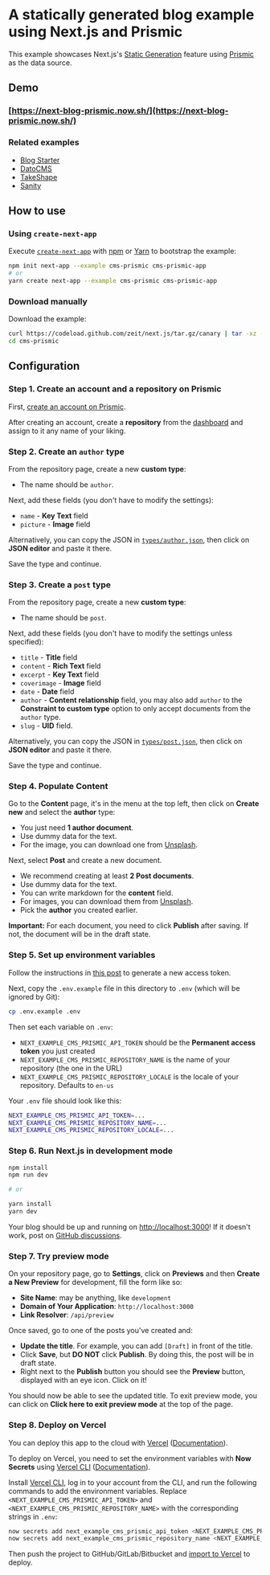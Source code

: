# A statically generated blog example using Next.js and Prismic

This example showcases Next.js's [Static Generation](/docs/basic-features/pages.md) feature using [Prismic](https://prismic.io/) as the data source.

## Demo

### [https://next-blog-prismic.now.sh/](https://next-blog-prismic.now.sh/)

### Related examples

- [Blog Starter](/examples/blog-starter)
- [DatoCMS](/examples/cms-datocms)
- [TakeShape](/examples/cms-takeshape)
- [Sanity](/examples/cms-sanity)

## How to use

### Using `create-next-app`

Execute [`create-next-app`](https://github.com/zeit/next.js/tree/canary/packages/create-next-app) with [npm](https://docs.npmjs.com/cli/init) or [Yarn](https://yarnpkg.com/lang/en/docs/cli/create/) to bootstrap the example:

```bash
npm init next-app --example cms-prismic cms-prismic-app
# or
yarn create next-app --example cms-prismic cms-prismic-app
```

### Download manually

Download the example:

```bash
curl https://codeload.github.com/zeit/next.js/tar.gz/canary | tar -xz --strip=2 next.js-canary/examples/cms-prismic
cd cms-prismic
```

## Configuration

### Step 1. Create an account and a repository on Prismic

First, [create an account on Prismic](https://prismic.io/).

After creating an account, create a **repository** from the [dashboard](https://prismic.io/dashboard/) and assign to it any name of your liking.

### Step 2. Create an `author` type

From the repository page, create a new **custom type**:

- The name should be `author`.

Next, add these fields (you don't have to modify the settings):

- `name` - **Key Text** field
- `picture` - **Image** field

Alternatively, you can copy the JSON in [`types/author.json`](types/author.json), then click on **JSON editor** and paste it there.

Save the type and continue.

### Step 3. Create a `post` type

From the repository page, create a new **custom type**:

- The name should be `post`.

Next, add these fields (you don't have to modify the settings unless specified):

- `title` - **Title** field
- `content` - **Rich Text** field
- `excerpt` - **Key Text** field
- `coverimage` - **Image** field
- `date` - **Date** field
- `author` - **Content relationship** field, you may also add `author` to the **Constraint to custom type** option to only accept documents from the `author` type.
- `slug` - **UID** field.

Alternatively, you can copy the JSON in [`types/post.json`](types/post.json), then click on **JSON editor** and paste it there.

Save the type and continue.

### Step 4. Populate Content

Go to the **Content** page, it's in the menu at the top left, then click on **Create new** and select the **author** type:

- You just need **1 author document**.
- Use dummy data for the text.
- For the image, you can download one from [Unsplash](https://unsplash.com/).

Next, select **Post** and create a new document.

- We recommend creating at least **2 Post documents**.
- Use dummy data for the text.
- You can write markdown for the **content** field.
- For images, you can download them from [Unsplash](https://unsplash.com/).
- Pick the **author** you created earlier.

**Important:** For each document, you need to click **Publish** after saving. If not, the document will be in the draft state.

### Step 5. Set up environment variables

Follow the instructions in [this post](https://intercom.help/prismicio/en/articles/1036153-generating-an-access-token) to generate a new access token.

Next, copy the `.env.example` file in this directory to `.env` (which will be ignored by Git):

```bash
cp .env.example .env
```

Then set each variable on `.env`:

- `NEXT_EXAMPLE_CMS_PRISMIC_API_TOKEN` should be the **Permanent access token** you just created
- `NEXT_EXAMPLE_CMS_PRISMIC_REPOSITORY_NAME` is the name of your repository (the one in the URL)
- `NEXT_EXAMPLE_CMS_PRISMIC_REPOSITORY_LOCALE` is the locale of your repository. Defaults to `en-us`

Your `.env` file should look like this:

```bash
NEXT_EXAMPLE_CMS_PRISMIC_API_TOKEN=...
NEXT_EXAMPLE_CMS_PRISMIC_REPOSITORY_NAME=...
NEXT_EXAMPLE_CMS_PRISMIC_REPOSITORY_LOCALE=...
```

### Step 6. Run Next.js in development mode

```bash
npm install
npm run dev

# or

yarn install
yarn dev
```

Your blog should be up and running on [http://localhost:3000](http://localhost:3000)! If it doesn't work, post on [GitHub discussions](https://github.com/zeit/next.js/discussions).

### Step 7. Try preview mode

On your repository page, go to **Settings**, click on **Previews** and then **Create a New Preview** for development, fill the form like so:

- **Site Name**: may be anything, like `development`
- **Domain of Your Application**: `http://localhost:3000`
- **Link Resolver**: `/api/preview`

Once saved, go to one of the posts you've created and:

- **Update the title**. For example, you can add `[Draft]` in front of the title.
- Click **Save**, but **DO NOT** click **Publish**. By doing this, the post will be in draft state.
- Right next to the **Publish** button you should see the **Preview** button, displayed with an eye icon. Click on it!

You should now be able to see the updated title. To exit preview mode, you can click on **Click here to exit preview mode** at the top of the page.

### Step 8. Deploy on Vercel

You can deploy this app to the cloud with [Vercel](https://vercel.com/import?filter=next.js&utm_source=github&utm_medium=readme&utm_campaign=next-example) ([Documentation](https://nextjs.org/docs/deployment)).

To deploy on Vercel, you need to set the environment variables with **Now Secrets** using [Vercel CLI](https://vercel.com/download) ([Documentation](https://vercel.com/docs/now-cli#commands/secrets)).

Install [Vercel CLI](https://vercel.com/download), log in to your account from the CLI, and run the following commands to add the environment variables. Replace `<NEXT_EXAMPLE_CMS_PRISMIC_API_TOKEN>` and `<NEXT_EXAMPLE_CMS_PRISMIC_REPOSITORY_NAME>` with the corresponding strings in `.env`:

```bash
now secrets add next_example_cms_prismic_api_token <NEXT_EXAMPLE_CMS_PRISMIC_API_TOKEN>
now secrets add next_example_cms_prismic_repository_name <NEXT_EXAMPLE_CMS_PRISMIC_REPOSITORY_NAME>
```

Then push the project to GitHub/GitLab/Bitbucket and [import to Vercel](https://vercel.com/import?filter=next.js&utm_source=github&utm_medium=readme&utm_campaign=next-example) to deploy.
